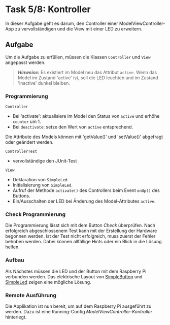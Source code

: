 # Task 5/8: Kontroller
In dieser Aufgabe geht es darum, den Controller einer ModelViewController-App zu vervollständigen und die View mit einer LED zu erweitern.


## Aufgabe
Um die Aufgabe zu erfüllen, müssen die Klassen `Controller` und `View` angepasst werden.
> **_Hinweise:_**
> Es existiert im Model neu das Attribut `active`. Wenn das Model im Zustand 'active' ist, soll die LED leuchten und im Zustand 'inactive' dunkel bleiben.

### Programmierung
`Controller`
- Bei 'activate': aktualisiere im Model den Status von `active` und erhöhe  `counter` um 1.
- Bei `deactivate`: setze den Wert von `active` entsprechend.

<div class="hint">
  Die Attribute des Models können mit 'getValue()' und 'setValue()' abgefragt oder geändert werden.
</div>

`ControllerTest`
- vervollständige den JUnit-Test

`View`
- Deklaration von `SimpleLed`.
- Initialisierung von `SimpleLed`.
- Aufruf der Methode `activate()` des Controllers beim Event `onUp()` des Buttons.
- Ein/Ausschalten der LED bei Änderung des Model-Attributes `active`.


### Check Programmierung
Die Programmierung lässt sich mit dem Button *Check* überprüfen. Nach erfolgreich abgeschlossenem Test kann mit der Erstellung der Hardware begonnen werden. Ist der Test nicht erfolgreich, muss zuerst der Fehler behoben werden. Dabei können allfällige Hints oder ein Blick in die Lösung helfen.

### Aufbau
Als Nächstes müssen die LED und der Button mit dem Raspberry Pi verbunden werden. Das elektrische Layout von
[SimpleButton](https://pi4j.com/examples/components/simplebutton/) und [SimpleLed](https://pi4j.com/examples/components/simpleled/) 
zeigen eine mögliche Lösung.

### Remote Ausführung
Die Applikation ist nun bereit, um auf dem Raspberry Pi ausgeführt zu werden. Dazu ist eine Running-Config *ModelViewController-Kontroller* hinterlegt.